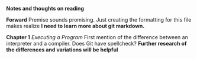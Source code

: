 **Notes and thoughts on reading**

**Forward**
Premise sounds promising.  Just creating the formatting for this file makes realize **I need to learn more about git markdown.**

**Chapter 1**
*Executing a Program*
First mention of the difference between an interpreter and a compiler.  Does Git have spellcheck?  **Further research of the differences and variations will be helpful**
